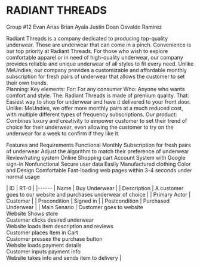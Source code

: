# **RADIANT THREADS**
Group #12
Evan Arias
Brian Ayala
Justin Doan
Osvaldo Ramirez

Radiant Threads is a company dedicated to producing top-quality underwear. These are underwear that can come in a pinch. Convenience is our top priority at Radiant Threads. For those who wish to explore comfortable apparel or in need of high-quality underwear, our company provides reliable and unique underwear of all styles to fit every need. Unlike MeUndies, our company provides a customizable and affordable monthly subscription for fresh pairs of underwear that allows the customer to set their own trends.  
Planning:
Key elements:
For: For any consumer
Who: Anyone who wants comfort and style.
The: Radiant Threads is made of premium quality.
That: Easiest way to shop for underwear and have it delivered to your front door.
Unlike: MeUndies, we offer more monthly pairs at a much reduced cost, with multiple different types of frequency subscriptions.
Our product: Combines luxury and creativity to empower customer to set their trend of choice for their underwear, even allowing the customer to try on the underwear for a week to confirm if they like it.


Features and Requirements
Functional
Monthly Subscription for fresh pairs of underwear
Adjust the algorithm to match their preference of underwear
Review/rating system
Online Shopping cart
Account System with Google sign-in
Nonfunctional
Secure user data
Easily Manufactured clothing
Color and Design
Comfortable
Fast-loading web pages within 3-4 seconds under normal usage



| ID | RT-0 |
|------
| Name           | Buy Underwear                                                    |
| Description    | A customer goes to our website and purchases underwear of choice |
| Primary Actor  | Customer |
| Precondition   | Signed in |
| Postcondition  | Purchased Underwear |
| Main Senario   | Customer goes to website\
                 Website Shows store\
                Customer clicks desired underwear \
                Website loads item description and reviews \
                Customer places Item in Cart \
                Customer presses the purchase button \
                Website loads payment details \
                Customer inputs payment info \
                Website takes info and sends item to delivery |



